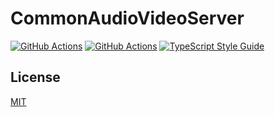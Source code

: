 # CommonAudioVideoServer

[![GitHub Actions][github-image-ci]][github-url]
[![GitHub Actions][github-image-lint]][github-url]
[![TypeScript Style Guide][gts-image]][gts-url]

## License

[MIT](LICENSE)

[github-image-ci]: https://github.com/devclub-iitd/CommonAudioVideoServer/workflows/Node.js%20CI/badge.svg
[github-image-lint]: https://github.com/devclub-iitd/CommonAudioVideoServer/workflows/Lint/badge.svg
[github-url]: https://github.com/devclub-iitd/CommonAudioVideoServer/actions
[gts-image]: https://img.shields.io/badge/code%20style-google-blueviolet.svg
[gts-url]: https://github.com/google/gts